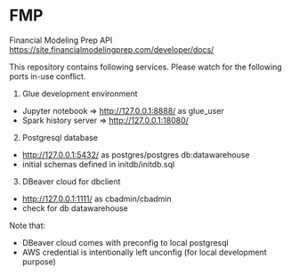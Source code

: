 # FMP
Financial Modeling Prep API https://site.financialmodelingprep.com/developer/docs/

This repository contains following services. Please watch for the following ports in-use conflict.

1. Glue development environment
 - Jupyter notebook => http://127.0.0.1:8888/  as glue_user
 - Spark history server => http://127.0.0.1:18080/

2. Postgresql database
 - http://127.0.0.1:5432/ as postgres/postgres db:datawarehouse
 - initial schemas defined in initdb/initdb.sql

3. DBeaver cloud for dbclient
 - http://127.0.0.1:1111/ as cbadmin/cbadmin
 - check for db datawarehouse

Note that: 
- DBeaver cloud comes with preconfig to local postgresql
- AWS credential is intentionally left unconfig (for local development purpose)
